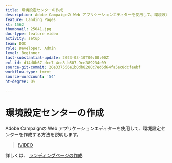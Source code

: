 ```yaml
---
title: 環境設定センターの作成
description: Adobe Campaignの Web アプリケーションエディターを使用して、環境設定センターを作成する方法を説明します。
feature: Landing Pages
kt: 1562
thumbnail: 25041.jpg
doc-type: feature video
activity: setup
team: DOC
role: Developer, Admin
level: Beginner
last-substantial-update: 2023-03-10T00:00:00Z
exl-id: d14d0b67-dcc7-4cc8-b507-9ce389234c09
source-git-commit: 20e337556e1b0db8280c7ed6d64fa5ec8dcfeebf
workflow-type: tm+mt
source-wordcount: '54'
ht-degree: 0%

---
```


# 環境設定センターの作成

Adobe Campaignの Web アプリケーションエディターを使用して、環境設定センターを作成する方法を説明します。

>[!VIDEO](https://video.tv.adobe.com/v/25041?quality=12)

詳しくは、 [ランディングページの作成](https://experienceleague.adobe.com/docs/campaign-classic/using/designing-content/editing-html-content/creating-a-landing-page.html).
